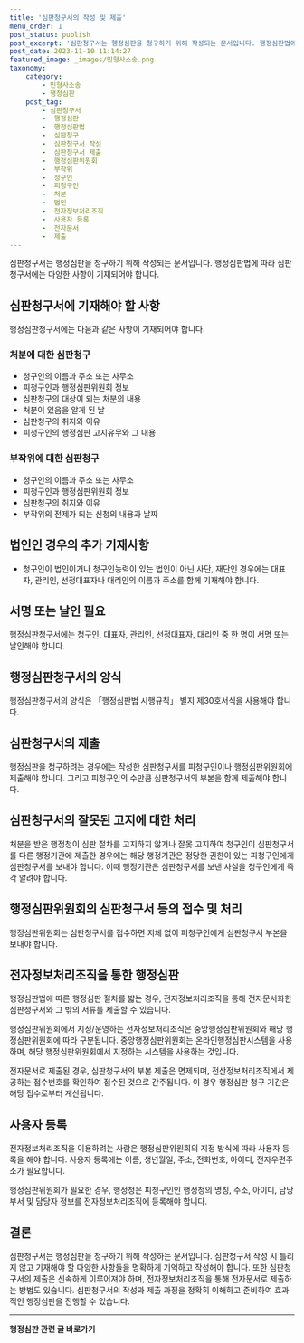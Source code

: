 ```yaml
---
title: '심판청구서의 작성 및 제출'
menu_order: 1
post_status: publish
post_excerpt: '심판청구서는 행정심판을 청구하기 위해 작성되는 문서입니다. 행정심판법에 따라 심판청구서에는 다양한 사항이 기재되어야 합니다.'
post_date: 2023-11-10 11:14:27
featured_image: _images/민형사소송.png
taxonomy:
    category:
        - 민형사소송
        - 행정심판
    post_tag:
        - 심판청구서
        -  행정심판
        -  행정심판법
        -  심판청구
        -  심판청구서 작성
        -  심판청구서 제출
        -  행정심판위원회
        -  부작위
        -  청구인
        -  피청구인
        -  처분
        -  법인
        -  전자정보처리조직
        -  사용자 등록
        -  전자문서
        -  제출
---
```



심판청구서는 행정심판을 청구하기 위해 작성되는 문서입니다. 행정심판법에 따라 심판청구서에는 다양한 사항이 기재되어야 합니다.

## 심판청구서에 기재해야 할 사항

행정심판청구서에는 다음과 같은 사항이 기재되어야 합니다.

### 처분에 대한 심판청구

- 청구인의 이름과 주소 또는 사무소
- 피청구인과 행정심판위원회 정보
- 심판청구의 대상이 되는 처분의 내용
- 처분이 있음을 알게 된 날
- 심판청구의 취지와 이유
- 피청구인의 행정심판 고지유무와 그 내용

### 부작위에 대한 심판청구

- 청구인의 이름과 주소 또는 사무소
- 피청구인과 행정심판위원회 정보
- 심판청구의 취지와 이유
- 부작위의 전제가 되는 신청의 내용과 날짜

## 법인인 경우의 추가 기재사항

- 청구인이 법인이거나 청구인능력이 있는 법인이 아닌 사단, 재단인 경우에는 대표자, 관리인, 선정대표자나 대리인의 이름과 주소를 함께 기재해야 합니다.

## 서명 또는 날인 필요

행정심판청구서에는 청구인, 대표자, 관리인, 선정대표자, 대리인 중 한 명이 서명 또는 날인해야 합니다.

## 행정심판청구서의 양식

행정심판청구서의 양식은 「행정심판법 시행규칙」 별지 제30호서식을 사용해야 합니다.

## 심판청구서의 제출

행정심판을 청구하려는 경우에는 작성한 심판청구서를 피청구인이나 행정심판위원회에 제출해야 합니다. 그리고 피청구인의 수만큼 심판청구서의 부본을 함께 제출해야 합니다.

## 심판청구서의 잘못된 고지에 대한 처리

처분을 받은 행정청이 심판 절차를 고지하지 않거나 잘못 고지하여 청구인이 심판청구서를 다른 행정기관에 제출한 경우에는 해당 행정기관은 정당한 권한이 있는 피청구인에게 심판청구서를 보내야 합니다. 이때 행정기관은 심판청구서를 보낸 사실을 청구인에게 즉각 알려야 합니다.

## 행정심판위원회의 심판청구서 등의 접수 및 처리

행정심판위원회는 심판청구서를 접수하면 지체 없이 피청구인에게 심판청구서 부본을 보내야 합니다.

## 전자정보처리조직을 통한 행정심판

행정심판법에 따른 행정심판 절차를 밟는 경우, 전자정보처리조직을 통해 전자문서화한 심판청구서와 그 밖의 서류를 제출할 수 있습니다.

행정심판위원회에서 지정/운영하는 전자정보처리조직은 중앙행정심판위원회와 해당 행정심판위원회에 따라 구분됩니다. 중앙행정심판위원회는 온라인행정심판시스템을 사용하며, 해당 행정심판위원회에서 지정하는 시스템을 사용하는 것입니다.

전자문서로 제출된 경우, 심판청구서의 부본 제출은 면제되며, 전산정보처리조직에서 제공하는 접수번호를 확인하여 접수된 것으로 간주됩니다. 이 경우 행정심판 청구 기간은 해당 접수로부터 계산됩니다.

## 사용자 등록

전자정보처리조직을 이용하려는 사람은 행정심판위원회의 지정 방식에 따라 사용자 등록을 해야 합니다. 사용자 등록에는 이름, 생년월일, 주소, 전화번호, 아이디, 전자우편주소가 필요합니다.

행정심판위원회가 필요한 경우, 행정청은 피청구인인 행정청의 명칭, 주소, 아이디, 담당부서 및 담당자 정보를 전자정보처리조직에 등록해야 합니다.


## 결론

심판청구서는 행정심판을 청구하기 위해 작성하는 문서입니다. 심판청구서 작성 시 틀리지 않고 기재해야 할 다양한 사항들을 명확하게 기억하고 작성해야 합니다. 또한 심판청구서의 제출은 신속하게 이루어져야 하며, 전자정보처리조직을 통해 전자문서로 제출하는 방법도 있습니다. 심판청구서의 작성과 제출 과정을 정확히 이해하고 준비하여 효과적인 행정심판을 진행할 수 있습니다.
<!-- wp:separator -->
<hr class="wp-block-separator has-alpha-channel-opacity"/>
<!-- /wp:separator -->

<!-- wp:group {"backgroundColor":"base","layout":{"type":"constrained"}} -->
<div class="wp-block-group has-base-background-color has-background"><!-- wp:paragraph {"align":"center","fontSize":"medium"} -->
<p class="has-text-align-center has-large-font-size"><strong>행정심판 관련 글 바로가기</strong></p>
<!-- /wp:paragraph -->


<!-- wp:latest-posts
{"categories":[{"id":15531,"count":19,"description":"","link":"https://uknowlaw.com/category/%ed%96%89%ec%a0%95%ec%8b%ac%ed%8c%90/","name":"행정심판","slug":"행정심판","taxonomy":"category","parent":0,"meta":[],"_links":{"self":[{"href":"https://uknowlaw.com/wp-json/wp/v2/categories/15531"}],"collection":[{"href":"https://uknowlaw.com/wp-json/wp/v2/categories"}],"about":[{"href":"https://uknowlaw.com/wp-json/wp/v2/taxonomies/category"}],"wp:post_type":[{"href":"https://uknowlaw.com/wp-json/wp/v2/posts?categories=15531"}],"curies":[{"name":"wp","href":"https://api.w.org/{rel}","templated":true}]}}],"postsToShow":100,"excerptLength":28,"postLayout":"grid","columns":2,"featuredImageAlign":"left","featuredImageSizeSlug":"large","fontSize":"small"} /--></div>
<!-- /wp:group -->
